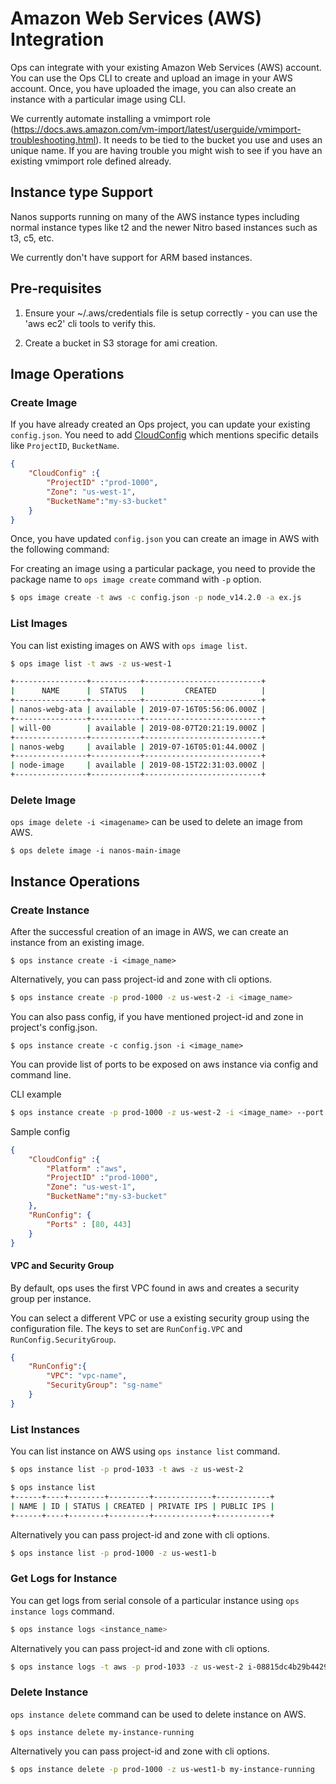 Amazon Web Services (AWS) Integration
========================

Ops can integrate with your existing Amazon Web Services (AWS) account. You can use the Ops CLI to create and upload an image in your AWS account.
Once, you have uploaded the image, you can also create an instance with a particular image using CLI.

We currently automate installing a vmimport role
(https://docs.aws.amazon.com/vm-import/latest/userguide/vmimport-troubleshooting.html).
It needs to be tied to the bucket you use and uses an unique name. If
you are having trouble you might wish to see if you have an existing
vmimport role defined already.

## Instance type Support

Nanos supports running on many of the AWS instance types including
normal instance types like t2 and the newer Nitro based instances such as t3, c5, etc.

We currently don't have support for ARM based instances.

## Pre-requisites

1. Ensure your ~/.aws/credentials file is setup correctly - you can use
   the 'aws ec2' cli tools to verify this.

4. Create a bucket in S3 storage for ami creation.


## Image Operations
### Create Image

If you have already created an Ops project, you can update your existing `config.json`.
You need to add [CloudConfig](configuration.md#cloudconfig) which mentions specific details like `ProjectID`, `BucketName`.

```json
{
    "CloudConfig" :{
        "ProjectID" :"prod-1000",
        "Zone": "us-west-1",
        "BucketName":"my-s3-bucket"
    }
}
```

Once, you have updated `config.json` you can create an image in AWS with the following command:

For creating an image using a particular package, you need to provide the package name to `ops image create` command with `-p` option.

```sh
$ ops image create -t aws -c config.json -p node_v14.2.0 -a ex.js
```

### List Images

You can list existing images on AWS with `ops image list`.

```sh
$ ops image list -t aws -z us-west-1

+----------------+-----------+--------------------------+
|      NAME      |  STATUS   |         CREATED          |
+----------------+-----------+--------------------------+
| nanos-webg-ata | available | 2019-07-16T05:56:06.000Z |
+----------------+-----------+--------------------------+
| will-00        | available | 2019-08-07T20:21:19.000Z |
+----------------+-----------+--------------------------+
| nanos-webg     | available | 2019-07-16T05:01:44.000Z |
+----------------+-----------+--------------------------+
| node-image     | available | 2019-08-15T22:31:03.000Z |
+----------------+-----------+--------------------------+
```

### Delete Image

`ops image delete -i <imagename>` can be used to delete an image from AWS.

```
$ ops delete image -i nanos-main-image
```

## Instance Operations
### Create Instance

After the successful creation of an image in AWS, we can create an instance from an existing image.

```
$ ops instance create -i <image_name>
```

Alternatively, you can pass project-id and zone with cli options.

```sh
$ ops instance create -p prod-1000 -z us-west-2 -i <image_name>
```

You can also pass config, if you have mentioned project-id and zone in project's config.json.
```
$ ops instance create -c config.json -i <image_name>
```

You can provide list of ports to be exposed on aws instance via config and command line.

CLI example
``` sh
$ ops instance create -p prod-1000 -z us-west-2 -i <image_name> --port 80 --port 443
```

Sample config

```json
{
    "CloudConfig" :{
        "Platform" :"aws",
        "ProjectID" :"prod-1000",
        "Zone": "us-west-1",
        "BucketName":"my-s3-bucket"
    },
    "RunConfig": {
        "Ports" : [80, 443]
    }
}
```

#### VPC and Security Group

By default, ops uses the first VPC found in aws and creates a security group per instance.

You can select a different VPC or use a existing security group using the configuration file. The keys to set are `RunConfig.VPC` and `RunConfig.SecurityGroup`.
```json
{
    "RunConfig":{
        "VPC": "vpc-name",
        "SecurityGroup": "sg-name"
    }
}
```

### List Instances

You can list instance on AWS using `ops instance list` command.

```sh
$ ops instance list -p prod-1033 -t aws -z us-west-2

$ ops instance list
+------+----+--------+---------+-------------+------------+
| NAME | ID | STATUS | CREATED | PRIVATE IPS | PUBLIC IPS |
+------+----+--------+---------+-------------+------------+
```

Alternatively you can pass project-id and zone with cli options.
```sh
$ ops instance list -p prod-1000 -z us-west1-b
```

### Get Logs for Instance

You can get logs from serial console of a particular instance using `ops instance logs` command.

```sh
$ ops instance logs <instance_name>
```

Alternatively you can pass project-id and zone with cli options.
```sh
$ ops instance logs -t aws -p prod-1033 -z us-west-2 i-08815dc4b29b44294
```

### Delete Instance

`ops instance delete` command can be used to delete instance on AWS.

```
$ ops instance delete my-instance-running
```

Alternatively you can pass project-id and zone with cli options.
```sh
$ ops instance delete -p prod-1000 -z us-west1-b my-instance-running
```
